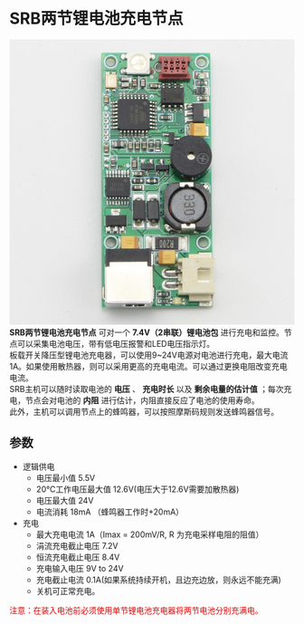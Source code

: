 # SRB两节锂电池充电节点
![SRB两节锂电池节点](Photos/SRB两节锂电池节点.jpg)</br>
**SRB两节锂电池充电节点** 可对一个 **7.4V（2串联）锂电池包** 进行充电和监控。节点可以采集电池电压，带有低电压报警和LED电压指示灯。</br>
板载开关降压型锂电池充电器，可以使用9~24V电源对电池进行充电，最大电流1A。如果使用散热器，则可以采用更高的充电电流。可以通过更换电阻改变充电电流。</br>
SRB主机可以随时读取电池的 **电压** 、 **充电时长** 以及 **剩余电量的估计值** ；每次充电，节点会对电池的 **内阻** 进行估计，内阻直接反应了电池的使用寿命。</br>
此外，主机可以调用节点上的蜂鸣器，可以按照摩斯码规则发送蜂鸣器信号。</br>

## 参数
- 逻辑供电
  - 电压最小值 5.5V
  - 20℃工作电压最大值 12.6V(电压大于12.6V需要加散热器)
  - 电压最大值 24V
  - 电流消耗 18mA （蜂鸣器工作时+20mA）
- 充电
  - 最大充电电流 1A（Imax = 200mV/R, R 为充电采样电阻的阻值）
  - 涓流充电截止电压 7.2V
  - 恒流充电截止电压 8.4V
  - 充电输入电压 9V to 24V
  - 充电截止电流 0.1A(如果系统持续开机，且边充边放，则永远不能充满)
  - 关机可正常充电。

<font color=#e00000 >注意：在装入电池前必须使用单节锂电池充电器将两节电池分别充满电。</font>
